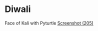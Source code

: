 # Diwali
Face of Kali with Pyturtle
[Screenshot (205)](https://user-images.githubusercontent.com/113797775/197448717-38ac6de5-c77d-4162-8db5-c18e84e24c0d.png)
